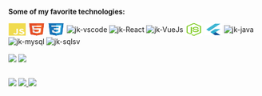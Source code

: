 <b>Some of my favorite technologies:</b>
<div align="left">
  
  <img align="center" alt="jk-Js" height="25" width="35" src="https://raw.githubusercontent.com/devicons/devicon/master/icons/javascript/javascript-plain.svg">
  <img align="center" alt="jk-HTML" height="25" width="35" src="https://raw.githubusercontent.com/devicons/devicon/master/icons/html5/html5-original.svg">
  <img align="center" alt="jk-CSS" height="25" width="35" src="https://raw.githubusercontent.com/devicons/devicon/master/icons/css3/css3-original.svg">
  <img align="center" alt="jk-vscode" height="25" width="35" src="https://cdn.jsdelivr.net/gh/devicons/devicon/icons/vscode/vscode-original.svg" />
  <img align="center" alt="jk-React" height="25" width="35" src="https://cdn.jsdelivr.net/gh/devicons/devicon/icons/react/react-original.svg" /> 
  <img align="center" alt="jk-VueJs" height="25" width="35" src="https://cdn.jsdelivr.net/gh/devicons/devicon/icons/vuejs/vuejs-original.svg">
  <img align="center" alt="jk-node" height="27" width="35" src="https://raw.githubusercontent.com/devicons/devicon/master/icons/nodejs/nodejs-original.svg">
  <img align="center" alt="jk-flutter" height="23" width="35" src="https://raw.githubusercontent.com/devicons/devicon/master/icons/flutter/flutter-original.svg">
  <img align="center" alt="jk-java" height="30" width="35" src="https://cdn.jsdelivr.net/gh/devicons/devicon/icons/java/java-original.svg" />
  <img align="center" alt="jk-mysql" height="25" width="35" src="https://cdn.jsdelivr.net/gh/devicons/devicon/icons/mysql/mysql-plain.svg">
  <img align="center" alt="jk-sqlsv" height="27" width="35" src="https://cdn.jsdelivr.net/gh/devicons/devicon/icons/microsoftsqlserver/microsoftsqlserver-plain.svg">
            
</div> <br>
<div align="left">
<img height="180em" src="https://github-readme-stats.vercel.app/api?username=johnkeven&show_icons=true&count_private=true"/>
<img height="180em" src="https://github-readme-stats.vercel.app/api/top-langs/?username=johnkeven&layout=compact&langs_count=7"/>
</div>
<h2></h2>
<div align="left"> 
  <a href="https://www.linkedin.com/in/john-keven-529149151/" target="_blank"><img src="https://img.shields.io/badge/-LinkedIn-%230077B5?style=for-the-badge&logo=linkedin&logoColor=white" target="_blank"></a>
  <a href = "mailto:johnkeven.ti@gmail.com"><img src="https://img.shields.io/badge/-Gmail-%23333?style=for-the-badge&logo=gmail&logoColor=white" target="_blank">   </a>
  <a href="https://instagram.com/_johnkeven" target="_blank"><img src="https://img.shields.io/badge/-Instagram-%23E4405F?style=for-the-badge&logo=instagram&logoColor=white" target="_blank"></a>
</div> 
